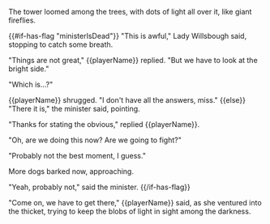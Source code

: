 The tower loomed among the trees, with dots of light all over it, like giant fireflies.

{{#if-has-flag "ministerIsDead"}}
"This is awful," Lady Willsbough said, stopping to catch some breath.

"Things are not great," {{playerName}} replied. "But we have to look at the bright side."

"Which is...?"

{{playerName}} shrugged. "I don't have all the answers, miss."
{{else}}
"There it is," the minister said, pointing.

"Thanks for stating the obvious," replied {{playerName}}.

"Oh, are we doing this now? Are we going to fight?"

"Probably not the best moment, I guess."

More dogs barked now, approaching.

"Yeah, probably not," said the minister.
{{/if-has-flag}}

"Come on, we have to get there," {{playerName}} said, as she ventured into the thicket, trying to keep the blobs of light in sight among the darkness.
